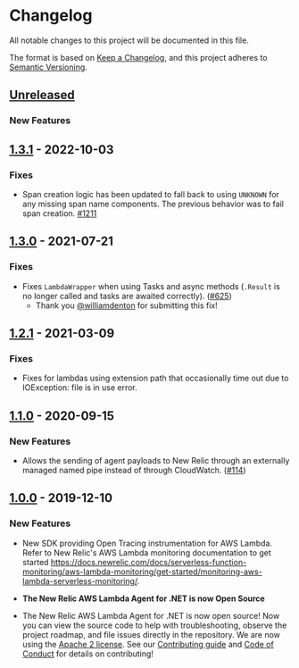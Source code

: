 # Changelog
All notable changes to this project will be documented in this file.

The format is based on [Keep a Changelog](https://keepachangelog.com/en/1.0.0/),
and this project adheres to [Semantic Versioning](https://semver.org/spec/v2.0.0.html).

## [Unreleased]
### New Features

## [1.3.1] - 2022-10-03
### Fixes
* Span creation logic has been updated to fall back to using `UNKNOWN` for any missing span name components. The previous behavior was to fail span creation. [#1211](https://github.com/newrelic/newrelic-dotnet-agent/pull/1221)

## [1.3.0] - 2021-07-21

### Fixes
* Fixes `LambdaWrapper` when using Tasks and async methods (`.Result` is no longer called and tasks are awaited correctly). ([#625](https://github.com/newrelic/newrelic-dotnet-agent/pull/625))
	* Thank you [@williamdenton](https://github.com/williamdenton) for submitting this fix!

## [1.2.1] - 2021-03-09

### Fixes
* Fixes for lambdas using extension path that occasionally time out due to IOException: file is in use error. 

## [1.1.0] - 2020-09-15

### New Features
* Allows the sending of agent payloads to New Relic through an externally managed named pipe instead of through CloudWatch. ([#114](https://github.com/newrelic/newrelic-dotnet-agent/pull/114))

## [1.0.0] - 2019-12-10

### New Features
* New SDK providing Open Tracing instrumentation for AWS Lambda. Refer to New Relic's AWS Lambda monitoring documentation to get started https://docs.newrelic.com/docs/serverless-function-monitoring/aws-lambda-monitoring/get-started/monitoring-aws-lambda-serverless-monitoring/.

* **The New Relic AWS Lambda Agent for .NET is now Open Source** <br/>
* The New Relic AWS Lambda Agent for .NET is now open source! Now you can view the source code to help with troubleshooting, observe the project roadmap, and file issues directly in the repository.  We are now using the [Apache 2 license](/LICENSE). See our [Contributing guide](/CONTRIBUTING.md) and [Code of Conduct](https://opensource.newrelic.com/code-of-conduct/) for details on contributing!

[Unreleased]: https://github.com/newrelic/newrelic-dotnet-agent/compare/AwsLambdaOpenTracer_v1.3.1...HEAD
[1.3.1]: https://github.com/newrelic/newrelic-dotnet-agent/compare/AwsLambdaOpenTracer_v1.3.0...AwsLambdaOpenTracer_v1.3.1
[1.3.0]: https://github.com/newrelic/newrelic-dotnet-agent/compare/AwsLambdaOpenTracer_v1.2.1...AwsLambdaOpenTracer_v1.3.0
[1.2.1]: https://github.com/newrelic/newrelic-dotnet-agent/compare/AwsLambdaOpenTracer_v1.2.0...AwsLambdaOpenTracer_v1.2.1
[1.2.0]: https://github.com/newrelic/newrelic-dotnet-agent/compare/AwsLambdaOpenTracer_v1.1.0...AwsLambdaOpenTracer_v1.2.0
[1.1.0]: https://github.com/newrelic/newrelic-dotnet-agent/compare/AwsLambdaOpenTracer_v1.0.0...AwsLambdaOpenTracer_v1.1.0
[1.0.0]: https://github.com/newrelic/newrelic-dotnet-agent/commit/5c27f338a32edb6390a6ebfd4d8c5177bc008b27
